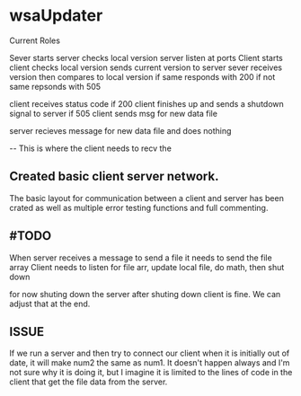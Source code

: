 # wsaUpdater

Current Roles

Sever starts
server checks local version
server listen at ports
Client starts
client checks local version
sends current version to server
sever receives version then compares to local version
if same responds with 200
if not same repsonds with 505

client receives status code
if 200 client finishes up and sends a shutdown signal to server
if 505 client sends msg for new data file

server recieves message for new data file and does nothing

 -- This is where the client needs to recv the 


## Created basic client server network. 
The basic layout for communication between a client and server has been crated as well as multiple error testing functions and full commenting.

## \#TODO
When server receives a message to send a file it needs to send the file array
Client needs to listen for file arr, update local file, do math, then shut down

for now shuting down the server after shuting down client is fine.  We can adjust that at the end.

## ISSUE

If we run a server and then try to connect our client when it is initially out of date, it will make num2 the same as num1. It doesn't happen always and I'm not sure why it is doing it, but I imagine it is limited to the lines of code in the client that get the file data from the server.
